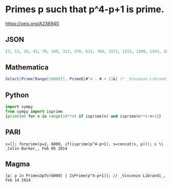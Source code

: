 # Primes p such that p^4\-p\+1 is prime\.
https://oeis.org/A236940
## JSON
```JSON
[3, 13, 19, 43, 79, 109, 313, 379, 613, 709, 1171, 1213, 1399, 1543, 1693, 1759, 1861, 1933, 2089, 2239, 2341, 2371, 2503, 2521, 2731, 2749, 3001, 3061, 3229, 3433, 3571, 3739, 3769, 4219, 4801, 4933, 4951, 4993, 5011, 5023, 5209, 5281]
```
## Mathematica
```Mathematica
Select[Prime[Range[10000]], PrimeQ[#^4 - # + 1]&] (* _Vincenzo Librandi_, Feb 14 2014 *)
```
## Python
```Python
import sympy
from sympy import isprime
{print(n) for n in range(10**4) if isprime(n) and isprime(n**4-n+1)}
```
## PARI
```PARI
s=[]; forprime(p=2, 6000, if(isprime(p^4-p+1), s=concat(s, p))); s \\ _Colin Barker_, Feb 05 2014
```
## Magma
```Magma
[p: p in PrimesUpTo(6000) | IsPrime(p^4-p+1)]; // _Vincenzo Librandi_, Feb 14 2014
```
